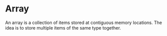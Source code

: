 
# Array

An array is a collection of items stored at contiguous memory locations. The idea is to store multiple items of the same type together.

